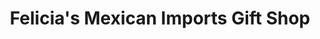---
title: "Felicia's Mexican Imports Gift Shop"
url: /lincoln-park/felicias-mexican-imports-gift-shop/
shop: gift
---